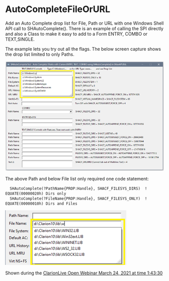 # AutoCompleteFileOrURL

Add an Auto Complete drop list for File, Path or URL with one Windows Shell API call to SHAutoComplete().
 There is an example of calling the SPI directly and also a Class to make it easy to add to a Form ENTRY, COMBO or TEXT,SINGLE.
 
The example lets you try out all the flags. The below screen capture shows the drop list limited to only Paths. 
  
![Path Drop](images/readme1.png)

The above Path and below File list only required one code statement: 
```Clarion
  SHAutoComplete(?PathName{PROP:Handle}, SHACF_FILESYS_DIRS)  ! EQUATE(00000020h) Dirs only
  SHAutoComplete(?FileName{PROP:Handle}, SHACF_FILESYS_ONLY)  ! EQUATE(00000010h) Dirs and Files
```

![File Drop](images/readme2.png)

Shown during the [ClarionLive Open Webinar March 24, 2021 at time 1:43:30](https://www.youtube.com/watch?v=GfZzmYIegXc&t=1h43m30s)
